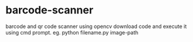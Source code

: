 # barcode-scanner
barcode and qr code scanner using opencv
download code and execute it using cmd prompt.
eg. python filename.py image-path
